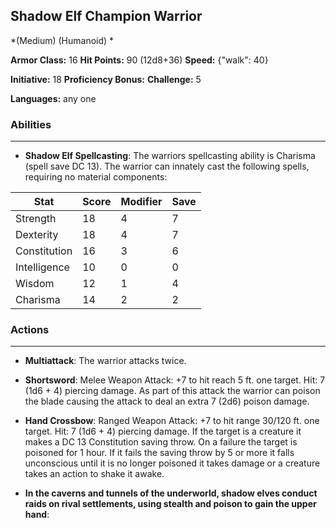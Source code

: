 ## Shadow Elf Champion Warrior
*(Medium) (Humanoid) *

**Armor Class:** 16
**Hit Points:** 90 (12d8+36)
**Speed:** {"walk": 40}

**Initiative:** 18
**Proficiency Bonus:**
**Challenge:** 5

**Languages:** any one

### Abilities
 --- 
- **Shadow Elf Spellcasting**: The warriors spellcasting ability is Charisma (spell save DC 13). The warrior can innately cast the following spells, requiring no material components:



| Stat | Score | Modifier | Save |
| ---- | ---- | ---- | ---- |
| Strength | 18 | 4 | 7 |
| Dexterity | 18 | 4 | 7 |
| Constitution | 16 | 3 | 6 |
| Intelligence | 10 | 0 | 0 |
| Wisdom | 12 | 1 | 4 |
| Charisma | 14 | 2 | 2 |

### Actions
 --- 
- **Multiattack**: The warrior attacks twice.

- **Shortsword**: Melee Weapon Attack: +7 to hit  reach 5 ft.  one target. Hit: 7 (1d6 + 4) piercing damage. As part of this attack  the warrior can poison the blade  causing the attack to deal an extra 7 (2d6) poison damage.

- **Hand Crossbow**: Ranged Weapon Attack: +7 to hit  range 30/120 ft.  one target. Hit: 7 (1d6 + 4) piercing damage. If the target is a creature  it makes a DC 13 Constitution saving throw. On a failure  the target is poisoned for 1 hour. If it fails the saving throw by 5 or more  it falls unconscious until it is no longer poisoned  it takes damage  or a creature takes an action to shake it awake.

- **In the caverns and tunnels of the underworld, shadow elves conduct raids on rival settlements, using stealth and poison to gain the upper hand**: 

